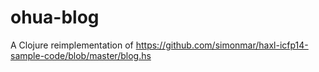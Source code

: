 # ohua-blog

A Clojure reimplementation of https://github.com/simonmar/haxl-icfp14-sample-code/blob/master/blog.hs
